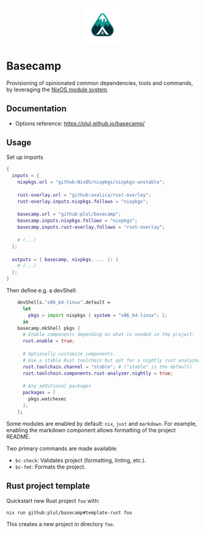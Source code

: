 <p align="center">
  <img src="assets/logo.webp" alt="Logo" width="20%">
</p>

# Basecamp

Provisioning of opinionated common dependencies, tools and commands, by leveraging the [NixOS module system](https://nixos.wiki/wiki/NixOS_modules).

## Documentation

- Options reference: <https://plul.github.io/basecamp/>

## Usage

Set up imports

```nix
{
  inputs = {
    nixpkgs.url = "github:NixOS/nixpkgs/nixpkgs-unstable";

    rust-overlay.url = "github:oxalica/rust-overlay";
    rust-overlay.inputs.nixpkgs.follows = "nixpkgs";

    basecamp.url = "github:plul/basecamp";
    basecamp.inputs.nixpkgs.follows = "nixpkgs";
    basecamp.inputs.rust-overlay.follows = "rust-overlay";

    # (...)
  };

  outputs = { basecamp, nixpkgs, ... }: {
    # (...)
  };
}
```

Then define e.g. a devShell:

```nix
    devShells."x86_64-linux".default =
      let
        pkgs = import nixpkgs { system = "x86_64-linux"; };
      in
    basecamp.mkShell pkgs {
      # Enable components depending on what is needed in the project:
      rust.enable = true;

      # Optionally customize components.
      # Use a stable Rust toolchain but opt for a nightly rust analyzer:
      rust.toolchain.channel = "stable"; # ("stable" is the default)
      rust.toolchain.components.rust-analyzer.nightly = true;

      # Any additional packages
      packages = [
        pkgs.watchexec
      ];
    };
```

Some modules are enabled by default: `nix`, `just` and `markdown`.
For example, enabling the markdown component allows formatting of the project README.

Two primary commands are made available:

- `bc-check`: Validates project (formatting, linting, etc.).
- `bc-fmt`: Formats the project.

## Rust project template

Quickstart new Rust project `foo` with:

```console
nix run github:plul/basecamp#template-rust foo
```

This creates a new project in directory `foo`.
